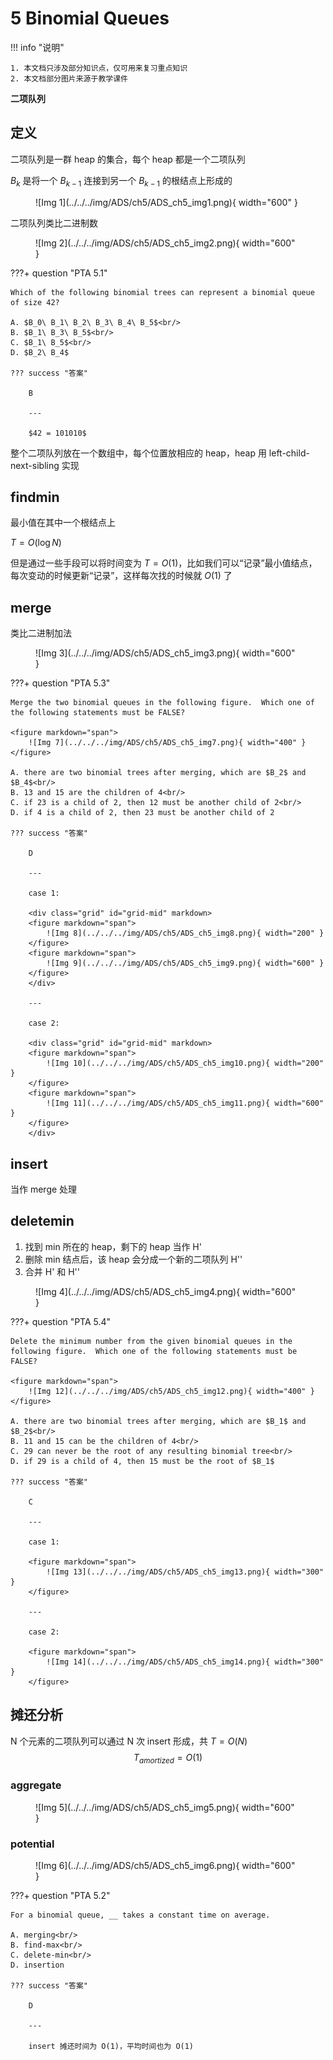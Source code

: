 # 5 Binomial Queues

<!-- !!! tip "说明"

    此文档正在更新中…… -->

!!! info "说明"

    1. 本文档只涉及部分知识点，仅可用来复习重点知识
    2. 本文档部分图片来源于教学课件

**二项队列**

## 定义

二项队列是一群 heap 的集合，每个 heap 都是一个二项队列

$B_k$ 是将一个 $B_{k-1}$ 连接到另一个 $B_{k-1}$ 的根结点上形成的

<figure markdown="span">
    ![Img 1](../../../img/ADS/ch5/ADS_ch5_img1.png){ width="600" }
</figure>

二项队列类比二进制数

<figure markdown="span">
    ![Img 2](../../../img/ADS/ch5/ADS_ch5_img2.png){ width="600" }
</figure>

???+ question "PTA 5.1"

    Which of the following binomial trees can represent a binomial queue of size 42?

    A. $B_0\ B_1\ B_2\ B_3\ B_4\ B_5$<br/>
    B. $B_1\ B_3\ B_5$<br/>
    C. $B_1\ B_5$<br/>
    D. $B_2\ B_4$

    ??? success "答案"

        B

        ---

        $42 = 101010$

整个二项队列放在一个数组中，每个位置放相应的 heap，heap 用 left-child-next-sibling 实现

## findmin

最小值在其中一个根结点上

$T = O(\log N)$

但是通过一些手段可以将时间变为 $T = O(1)$，比如我们可以“记录”最小值结点，每次变动的时候更新“记录”，这样每次找的时候就 $O(1)$ 了

## merge

类比二进制加法

<figure markdown="span">
    ![Img 3](../../../img/ADS/ch5/ADS_ch5_img3.png){ width="600" }
</figure>

???+ question "PTA 5.3"

    Merge the two binomial queues in the following figure.  Which one of the following statements must be FALSE?

    <figure markdown="span">
        ![Img 7](../../../img/ADS/ch5/ADS_ch5_img7.png){ width="400" }
    </figure>

    A. there are two binomial trees after merging, which are $B_2$ and $B_4$<br/>
    B. 13 and 15 are the children of 4<br/>
    C. if 23 is a child of 2, then 12 must be another child of 2<br/>
    D. if 4 is a child of 2, then 23 must be another child of 2

    ??? success "答案"

        D

        ---
        
        case 1:

        <div class="grid" id="grid-mid" markdown>
        <figure markdown="span">
            ![Img 8](../../../img/ADS/ch5/ADS_ch5_img8.png){ width="200" }
        </figure>
        <figure markdown="span">
            ![Img 9](../../../img/ADS/ch5/ADS_ch5_img9.png){ width="600" }
        </figure>
        </div>

        ---

        case 2:

        <div class="grid" id="grid-mid" markdown>
        <figure markdown="span">
            ![Img 10](../../../img/ADS/ch5/ADS_ch5_img10.png){ width="200" }
        </figure>
        <figure markdown="span">
            ![Img 11](../../../img/ADS/ch5/ADS_ch5_img11.png){ width="600" }
        </figure>
        </div>

## insert

当作 merge 处理

## deletemin

1. 找到 min 所在的 heap，剩下的 heap 当作 H'
2. 删除 min 结点后，该 heap 会分成一个新的二项队列 H''
3. 合并 H' 和 H''

<figure markdown="span">
    ![Img 4](../../../img/ADS/ch5/ADS_ch5_img4.png){ width="600" }
</figure>

???+ question "PTA 5.4"

    Delete the minimum number from the given binomial queues in the following figure.  Which one of the following statements must be FALSE?

    <figure markdown="span">
        ![Img 12](../../../img/ADS/ch5/ADS_ch5_img12.png){ width="400" }
    </figure>

    A. there are two binomial trees after merging, which are $B_1$ and $B_2$<br/>
    B. 11 and 15 can be the children of 4<br/>
    C. 29 can never be the root of any resulting binomial tree<br/>
    D. if 29 is a child of 4, then 15 must be the root of $B_1$

    ??? success "答案"

        C

        ---

        case 1:

        <figure markdown="span">
            ![Img 13](../../../img/ADS/ch5/ADS_ch5_img13.png){ width="300" }
        </figure>

        ---

        case 2:

        <figure markdown="span">
            ![Img 14](../../../img/ADS/ch5/ADS_ch5_img14.png){ width="300" }
        </figure>
        
## 摊还分析

N 个元素的二项队列可以通过 N 次 insert 形成，共 $T = O(N)$
$$
T_{amortized} = O(1)
$$

### aggregate

<figure markdown="span">
    ![Img 5](../../../img/ADS/ch5/ADS_ch5_img5.png){ width="600" }
</figure>

### potential

<figure markdown="span">
    ![Img 6](../../../img/ADS/ch5/ADS_ch5_img6.png){ width="600" }
</figure>

???+ question "PTA 5.2"

    For a binomial queue, __ takes a constant time on average.

    A. merging<br/>
    B. find-max<br/>
    C. delete-min<br/>
    D. insertion

    ??? success "答案"

        D

        ---

        insert 摊还时间为 O(1)，平均时间也为 O(1)